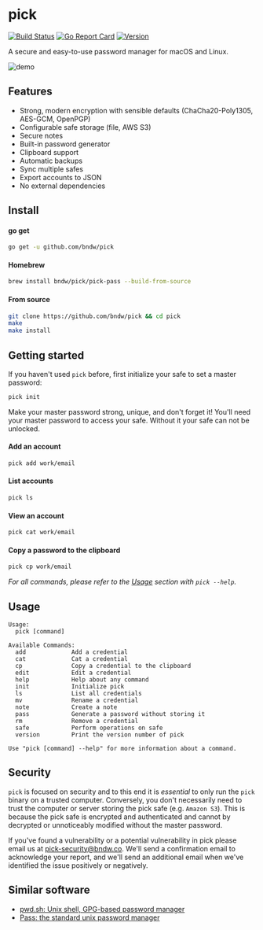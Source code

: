 pick
====
[![Build Status](https://travis-ci.org/bndw/pick.svg?branch=master)](https://travis-ci.org/bndw/pick)
[![Go Report Card](https://goreportcard.com/badge/github.com/bndw/pick)](https://goreportcard.com/report/github.com/bndw/pick)
[![Version](https://img.shields.io/github/release/bndw/pick.svg)](https://github.com/bndw/pick/releases/latest)

A secure and easy-to-use password manager for macOS and Linux.

![demo](https://user-images.githubusercontent.com/4248167/29298817-564f4f54-811f-11e7-9a54-934afa1374df.gif)

## Features

* Strong, modern encryption with sensible defaults (ChaCha20-Poly1305, AES-GCM, OpenPGP)
* Configurable safe storage (file, AWS S3)
* Secure notes
* Built-in password generator
* Clipboard support
* Automatic backups
* Sync multiple safes
* Export accounts to JSON
* No external dependencies

## Install

#### go get

```sh
go get -u github.com/bndw/pick
```

#### Homebrew

```sh
brew install bndw/pick/pick-pass --build-from-source
```


#### From source

```sh
git clone https://github.com/bndw/pick && cd pick
make
make install
```

## Getting started

If you haven't used `pick` before, first initialize your safe to set a master
password:
```sh
pick init
```
Make your master password strong, unique, and don't forget it! You'll need your
master password to access your safe. Without it your safe can not be unlocked.

#### Add an account

```sh
pick add work/email
```

#### List accounts
 
```sh
pick ls
```

#### View an account

```sh
pick cat work/email
```

#### Copy a password to the clipboard

```sh
pick cp work/email
```

*For all commands, please refer to the [Usage](#usage) section with `pick --help`.*

## Usage

```
Usage:
  pick [command]

Available Commands:
  add             Add a credential
  cat             Cat a credential
  cp              Copy a credential to the clipboard
  edit            Edit a credential
  help            Help about any command
  init            Initialize pick
  ls              List all credentials
  mv              Rename a credential
  note            Create a note
  pass            Generate a password without storing it
  rm              Remove a credential
  safe            Perform operations on safe
  version         Print the version number of pick

Use "pick [command] --help" for more information about a command.
```

## Security

`pick` is focused on security and to this end it is _essential_ to only run the 
`pick` binary on a trusted computer. Conversely, you don't necessarily need to 
trust the computer or server storing the pick safe (e.g. `Amazon S3`). This is
because the pick safe is encrypted and authenticated and cannot by decrypted or
unnoticeably modified without the master password.

If you've found a vulnerability or a potential vulnerability in pick please
email us at pick-security@bndw.co. We'll send a confirmation email to
acknowledge your report, and we'll send an additional email when we've
identified the issue positively or negatively.

## Similar software
* [pwd.sh: Unix shell, GPG-based password manager](https://github.com/drduh/pwd.sh)
* [Pass: the standard unix password manager](https://www.passwordstore.org/)
